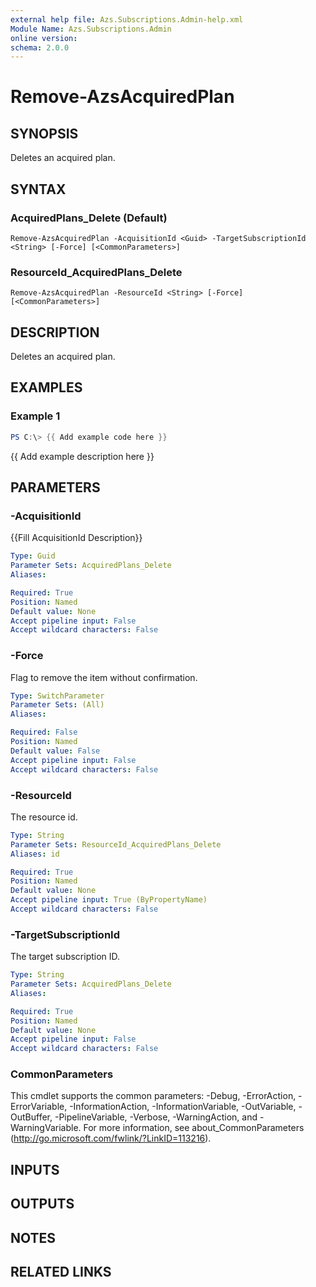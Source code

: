 ```yaml
---
external help file: Azs.Subscriptions.Admin-help.xml
Module Name: Azs.Subscriptions.Admin
online version:
schema: 2.0.0
---
```


# Remove-AzsAcquiredPlan

## SYNOPSIS
Deletes an acquired plan.

## SYNTAX

### AcquiredPlans_Delete (Default)
```
Remove-AzsAcquiredPlan -AcquisitionId <Guid> -TargetSubscriptionId <String> [-Force] [<CommonParameters>]
```

### ResourceId_AcquiredPlans_Delete
```
Remove-AzsAcquiredPlan -ResourceId <String> [-Force] [<CommonParameters>]
```

## DESCRIPTION
Deletes an acquired plan.

## EXAMPLES

### Example 1
```powershell
PS C:\> {{ Add example code here }}
```

{{ Add example description here }}

## PARAMETERS

### -AcquisitionId
{{Fill AcquisitionId Description}}

```yaml
Type: Guid
Parameter Sets: AcquiredPlans_Delete
Aliases:

Required: True
Position: Named
Default value: None
Accept pipeline input: False
Accept wildcard characters: False
```

### -Force
Flag to remove the item without confirmation.

```yaml
Type: SwitchParameter
Parameter Sets: (All)
Aliases:

Required: False
Position: Named
Default value: False
Accept pipeline input: False
Accept wildcard characters: False
```

### -ResourceId
The resource id.

```yaml
Type: String
Parameter Sets: ResourceId_AcquiredPlans_Delete
Aliases: id

Required: True
Position: Named
Default value: None
Accept pipeline input: True (ByPropertyName)
Accept wildcard characters: False
```

### -TargetSubscriptionId
The target subscription ID.

```yaml
Type: String
Parameter Sets: AcquiredPlans_Delete
Aliases:

Required: True
Position: Named
Default value: None
Accept pipeline input: False
Accept wildcard characters: False
```

### CommonParameters
This cmdlet supports the common parameters: -Debug, -ErrorAction, -ErrorVariable, -InformationAction, -InformationVariable, -OutVariable, -OutBuffer, -PipelineVariable, -Verbose, -WarningAction, and -WarningVariable.
For more information, see about_CommonParameters (http://go.microsoft.com/fwlink/?LinkID=113216).

## INPUTS

## OUTPUTS

## NOTES

## RELATED LINKS
